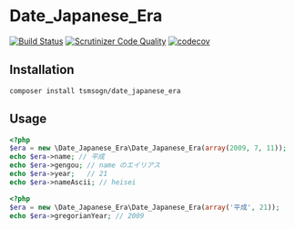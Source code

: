 # Date_Japanese_Era

[![Build Status](https://travis-ci.org/tsmsogn/Date_Japanese_Era.svg?branch=master)](https://travis-ci.org/tsmsogn/Date_Japanese_Era)
[![Scrutinizer Code Quality](https://scrutinizer-ci.com/g/tsmsogn/Date_Japanese_Era/badges/quality-score.png?b=master)](https://scrutinizer-ci.com/g/tsmsogn/Date_Japanese_Era/?branch=master)
[![codecov](https://codecov.io/gh/tsmsogn/Date_Japanese_Era/branch/master/graph/badge.svg)](https://codecov.io/gh/tsmsogn/Date_Japanese_Era)

## Installation

```shell
composer install tsmsogn/date_japanese_era
```

## Usage

```php
<?php
$era = new \Date_Japanese_Era\Date_Japanese_Era(array(2009, 7, 11));
echo $era->name; // 平成
echo $era->gengou; // name のエイリアス
echo $era->year;   // 21
echo $era->nameAscii; // heisei
```

```php
<?php
$era = new \Date_Japanese_Era\Date_Japanese_Era(array('平成', 21));
echo $era->gregorianYear; // 2009
```
